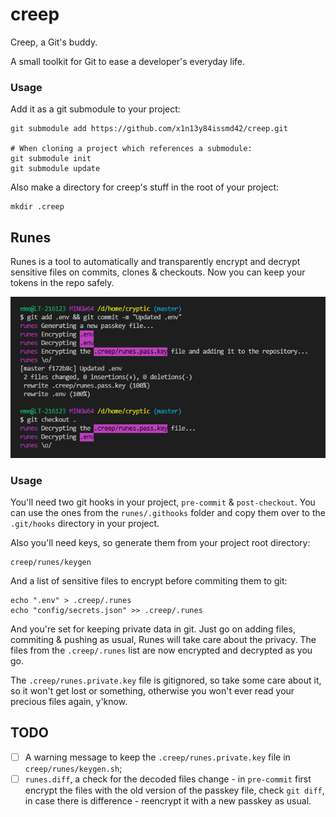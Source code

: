 # creep
Creep, a Git's buddy.

A small toolkit for Git to ease a developer's everyday life.

### Usage
Add it as a git submodule to your project:
```Shell
git submodule add https://github.com/x1n13y84issmd42/creep.git

# When cloning a project which references a submodule:
git submodule init
git submodule update
```

Also make a directory for creep's stuff in the root of your project:
```Shell
mkdir .creep
```

## Runes
Runes is a tool to automatically and transparently encrypt and decrypt sensitive files on commits, clones & checkouts. Now you can keep your tokens in the repo safely.

![](assets/runes.png)

### Usage
You'll need two git hooks in your project, `pre-commit` & `post-checkout`. You can use the ones from the `runes/.githooks` folder and copy them over to the `.git/hooks` directory in your project.

Also you'll need keys, so generate them from your project root directory:
```Shell
creep/runes/keygen
```

And a list of sensitive files to encrypt before commiting them to git:
```Shell
echo ".env" > .creep/.runes
echo "config/secrets.json" >> .creep/.runes
```

And you're set for keeping private data in git. Just go on adding files, commiting & pushing as usual, Runes will take care about the privacy. The files from the `.creep/.runes` list are now encrypted and decrypted as you go.

The `.creep/runes.private.key` file is gitignored, so take some care about it, so it won't get lost or something, otherwise you won't ever read your precious files again, y'know.

## TODO
* [ ] A warning message to keep the `.creep/runes.private.key` file in `creep/runes/keygen.sh`;
* [ ] `runes.diff`, a check for the decoded files change - in `pre-commit` first encrypt the files with the old version of the passkey file, check `git diff`, in case there is difference - reencrypt it with a new passkey as usual.
